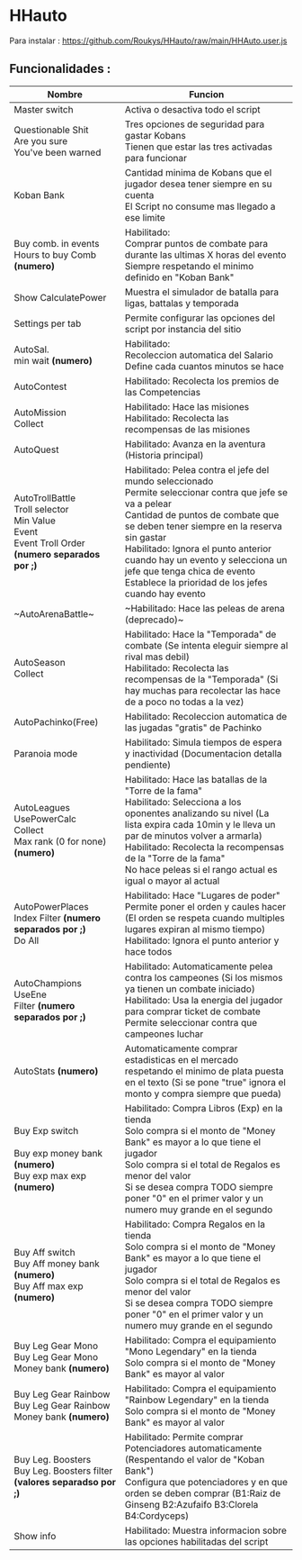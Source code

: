 # HHauto

Para instalar : https://github.com/Roukys/HHauto/raw/main/HHAuto.user.js

## Funcionalidades : 

| Nombre | Funcion |
| --- | --- |
| Master switch | Activa o desactiva todo el script |
| Questionable Shit<br>Are you sure<br>You've been warned | Tres opciones de seguridad para gastar Kobans<br>Tienen que estar las tres activadas para funcionar |
| Koban Bank | Cantidad minima de Kobans que el jugador desea tener siempre en su cuenta <br> El Script no consume mas llegado a ese limite |
|Buy comb. in events<br>Hours to buy Comb **(numero)**| Habilitado:<br>Comprar puntos de combate para durante las ultimas X horas del evento <br> Siempre respetando el minimo definido en "Koban Bank"|  
| Show CalculatePower | Muestra el simulador de batalla para ligas, battalas y temporada |  
| Settings per tab | Permite configurar las opciones del script por instancia del sitio |  
| AutoSal.<br>min wait **(numero)**| Habilitado:<br>Recoleccion automatica del Salario <br> Define cada cuantos minutos se hace |  
| AutoContest | Habilitado: Recolecta los premios de las Competencias |  
| AutoMission<br>Collect | Habilitado: Hace las misiones<br>Habilitado: Recolecta las recompensas de las misiones |  
| AutoQuest | Habilitado: Avanza en la aventura (Historia principal) |  
| AutoTrollBattle<br>Troll selector<br>Min Value<br>Event<br>Event Troll Order **(numero separados por ;)** | Habilitado: Pelea contra el jefe del mundo seleccionado<br>Permite seleccionar contra que jefe se va a pelear<br>Cantidad de puntos de combate que se deben tener siempre en la reserva sin gastar<br>Habilitado: Ignora el punto anterior cuando hay un evento y selecciona un jefe que tenga chica de evento<br>Establece la prioridad de los jefes cuando hay evento |  
| ~AutoArenaBattle~ | ~Habilitado: Hace las peleas de arena (deprecado)~ |  
| AutoSeason<br>Collect | Habilitado: Hace la "Temporada" de combate (Se intenta eleguir siempre al rival mas debil)<br>Habilitado: Recolecta las recompensas de la "Temporada" (Si hay muchas para recolectar las hace de a poco no todas a la vez) |  
| AutoPachinko(Free) | Habilitado: Recoleccion automatica de las jugadas "gratis" de Pachinko |  
| Paranoia mode | Habilitado: Simula tiempos de espera y inactividad (Documentacion detalla pendiente) |  
| AutoLeagues<br>UsePowerCalc<br>Collect<br>Max rank (0 for none) **(numero)**| Habilitado: Hace las batallas de la "Torre de la fama" <br>Habilitado: Selecciona a los oponentes analizando su nivel (La lista expira cada 10min y le lleva un par de minutos volver a armarla)<br>Habilitado: Recolecta la recompensas de la "Torre de la fama"<br>No hace peleas si el rango actual es igual o mayor al actual |  
| AutoPowerPlaces<br>Index Filter **(numero separados por ;)**<br>Do All | Habilitado: Hace "Lugares de poder"<br> Permite poner el orden y caules hacer (El orden se respeta cuando multiples lugares expiran al mismo tiempo)<br>Habilitado: Ignora el punto anterior y hace todos |  
| AutoChampions<br>UseEne<br>Filter **(numero separados por ;)** |Habilitado: Automaticamente pelea contra los campeones (Si los mismos ya tienen un combate iniciado)<br>Habilitado: Usa la energia del jugador para comprar ticket de combate<br>Permite seleccionar contra que campeones luchar |  
| AutoStats **(numero)** | Automaticamente comprar estadisticas en el mercado respetando el minimo de plata puesta en el texto (Si se pone "true" ignora el monto y compra siempre que pueda) |  
| Buy Exp switch<br><br>Buy exp money bank **(numero)**<br>Buy exp max exp **(numero)** | Habilitado: Compra Libros (Exp) en la tienda<br>Solo compra si el monto de "Money Bank" es mayor a lo que tiene el jugador<br>Solo compra si el total de Regalos es menor del valor <br>Si se desea compra TODO siempre poner "0" en el primer valor y un numero muy grande en el segundo |
| Buy Aff switch<br>Buy Aff money bank **(numero)**<br>Buy Aff max exp **(numero)** | Habilitado: Compra Regalos en la tienda<br>Solo compra si el monto de "Money Bank" es mayor a lo que tiene el jugador<br>Solo compra si el total de Regalos es menor del valor <br>Si se desea compra TODO siempre poner "0" en el primer valor y un numero muy grande en el segundo |  
| Buy Leg Gear Mono<br>Buy Leg Gear Mono Money bank **(numero)** | Habilitado: Compra el equipamiento "Mono Legendary" en la tienda<br>Solo compra si el monto de "Money Bank" es mayor al valor |  
| Buy Leg Gear Rainbow<br>Buy Leg Gear Rainbow Money bank **(numero)** |Habilitado: Compra el equipamiento "Rainbow Legendary" en la tienda<br>Solo compra si el monto de "Money Bank" es mayor al valor |  
| Buy Leg. Boosters<br>Buy Leg. Boosters filter **(valores separadso por ;)** | Habilitado: Permite comprar Potenciadores automaticamente (Respentando el valor de "Koban Bank")<br>Configura que potenciadores y en que orden se deben comprar (B1:Raiz de Ginseng B2:Azufaifo B3:Clorela B4:Cordyceps) |  
| Show info  | Habilitado: Muestra informacion sobre las opciones habilitadas del script |
